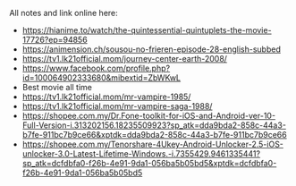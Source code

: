 All notes and link online here:
+ https://hianime.to/watch/the-quintessential-quintuplets-the-movie-17726?ep=94856
+ https://animension.ch/sousou-no-frieren-episode-28-english-subbed
+ https://tv1.lk21official.mom/journey-center-earth-2008/
+ https://www.facebook.com/profile.php?id=100064902333680&mibextid=ZbWKwL
+ Best movie all time
+ https://tv1.lk21official.mom/mr-vampire-1985/
+ https://tv1.lk21official.mom/mr-vampire-saga-1988/
+ https://shopee.com.my/Dr.Fone-toolkit-for-iOS-and-Android-ver-10-Full-Version-i.313202156.18235509923?sp_atk=dda9bda2-858c-44a3-b7fe-911bc7b9ce66&xptdk=dda9bda2-858c-44a3-b7fe-911bc7b9ce66
+ https://shopee.com.my/Tenorshare-4Ukey-Android-Unlocker-2.5-iOS-unlocker-3.0-Latest-Lifetime-Windows.-i.7355429.9461335441?sp_atk=dcfdbfa0-f26b-4e91-9da1-056ba5b05bd5&xptdk=dcfdbfa0-f26b-4e91-9da1-056ba5b05bd5
